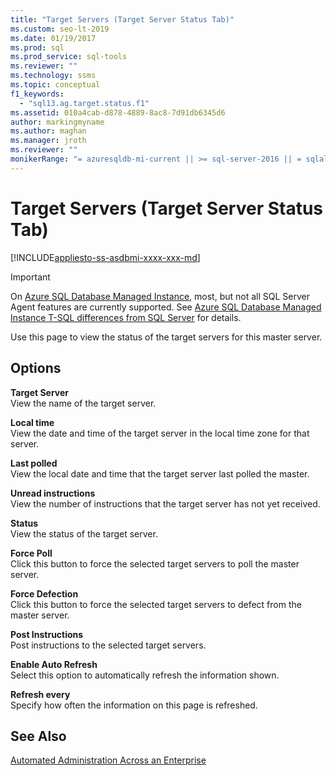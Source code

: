 ```yaml
---
title: "Target Servers (Target Server Status Tab)"
ms.custom: seo-lt-2019
ms.date: 01/19/2017
ms.prod: sql
ms.prod_service: sql-tools
ms.reviewer: ""
ms.technology: ssms
ms.topic: conceptual
f1_keywords: 
  - "sql13.ag.target.status.f1"
ms.assetid: 010a4cab-d878-4889-8ac8-7d91db6345d6
author: markingmyname
ms.author: maghan
ms.manager: jroth
ms.reviewer: ""
monikerRange: "= azuresqldb-mi-current || >= sql-server-2016 || = sqlallproducts-allversions"
---
```

# Target Servers (Target Server Status Tab)
[!INCLUDE[appliesto-ss-asdbmi-xxxx-xxx-md](../../includes/appliesto-ss-asdbmi-xxxx-xxx-md.md)]

> [!IMPORTANT]  
> On [Azure SQL Database Managed Instance](https://docs.microsoft.com/azure/sql-database/sql-database-managed-instance), most, but not all SQL Server Agent features are currently supported. See [Azure SQL Database Managed Instance T-SQL differences from SQL Server](https://docs.microsoft.com/azure/sql-database/sql-database-managed-instance-transact-sql-information#sql-server-agent) for details.

Use this page to view the status of the target servers for this master server.  
  
## Options  
**Target Server**  
View the name of the target server.  
  
**Local time**  
View the date and time of the target server in the local time zone for that server.  
  
**Last polled**  
View the local date and time that the target server last polled the master.  
  
**Unread instructions**  
View the number of instructions that the target server has not yet received.  
  
**Status**  
View the status of the target server.  
  
**Force Poll**  
Click this button to force the selected target servers to poll the master server.  
  
**Force Defection**  
Click this button to force the selected target servers to defect from the master server.  
  
**Post Instructions**  
Post instructions to the selected target servers.  
  
**Enable Auto Refresh**  
Select this option to automatically refresh the information shown.  
  
**Refresh every**  
Specify how often the information on this page is refreshed.  
  
## See Also  
[Automated Administration Across an Enterprise](../../ssms/agent/automated-administration-across-an-enterprise.md)  
  
